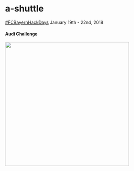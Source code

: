# a-shuttle

[#FCBayernHackDays](https://hackdays.fcbayern.com/) January 19th - 22nd, 2018

#### Audi Challenge


<img src="https://raw.githubusercontent.com/vadimdez/a-shuttle/master/imgs/first%231.gif" width="400">
